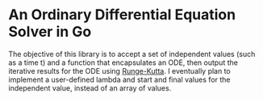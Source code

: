 An Ordinary Differential Equation Solver in Go
===================

The objective of this library is to accept a set of independent values (such as a time t) and a function that encapsulates an ODE, then output the iterative results for the ODE using [Runge-Kutta](http://en.wikipedia.org/wiki/Runge%E2%80%93Kutta_methods). I eventually plan to implement a user-defined lambda and start and final values for the independent value, instead of an array of values.

